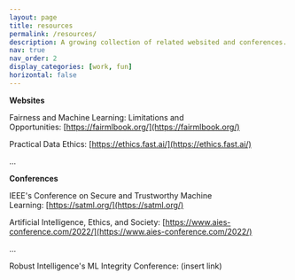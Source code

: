 ```yaml
---
layout: page
title: resources
permalink: /resources/
description: A growing collection of related websited and conferences.
nav: true
nav_order: 2
display_categories: [work, fun]
horizontal: false
---
```


**Websites**

Fairness and Machine Learning: Limitations and Opportunities: [https://fairmlbook.org/](https://fairmlbook.org/)

Practical Data Ethics: [https://ethics.fast.ai/](https://ethics.fast.ai/)

...


**Conferences**

IEEE's Conference on Secure and Trustworthy Machine Learning: [https://satml.org/](https://satml.org/)

Artificial Intelligence, Ethics, and Society: [https://www.aies-conference.com/2022/](https://www.aies-conference.com/2022/)

…

Robust Intelligence's ML Integrity Conference: (insert link)
